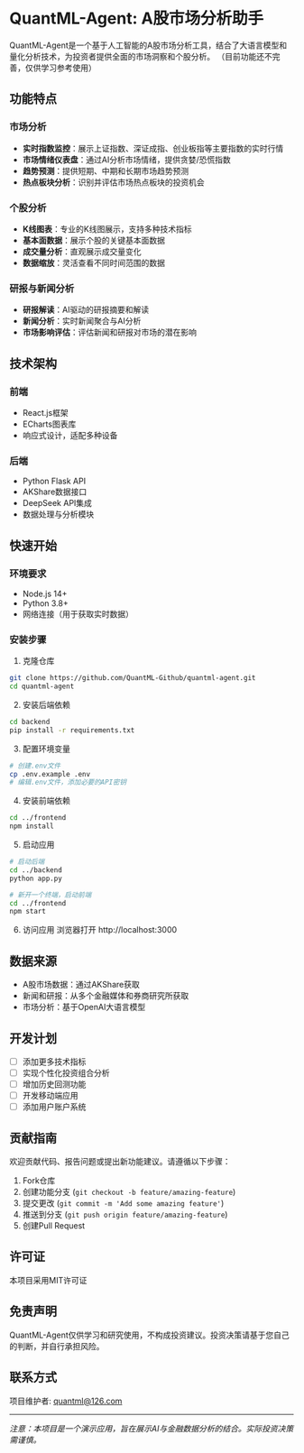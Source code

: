# QuantML-Agent: A股市场分析助手

QuantML-Agent是一个基于人工智能的A股市场分析工具，结合了大语言模型和量化分析技术，为投资者提供全面的市场洞察和个股分析。
（目前功能还不完善，仅供学习参考使用）

## 功能特点

### 市场分析
- **实时指数监控**：展示上证指数、深证成指、创业板指等主要指数的实时行情
- **市场情绪仪表盘**：通过AI分析市场情绪，提供贪婪/恐慌指数
- **趋势预测**：提供短期、中期和长期市场趋势预测
- **热点板块分析**：识别并评估市场热点板块的投资机会

### 个股分析
- **K线图表**：专业的K线图展示，支持多种技术指标
- **基本面数据**：展示个股的关键基本面数据
- **成交量分析**：直观展示成交量变化
- **数据缩放**：灵活查看不同时间范围的数据

### 研报与新闻分析
- **研报解读**：AI驱动的研报摘要和解读
- **新闻分析**：实时新闻聚合与AI分析
- **市场影响评估**：评估新闻和研报对市场的潜在影响

## 技术架构

### 前端
- React.js框架
- ECharts图表库
- 响应式设计，适配多种设备

### 后端
- Python Flask API
- AKShare数据接口
- DeepSeek API集成
- 数据处理与分析模块

## 快速开始

### 环境要求
- Node.js 14+
- Python 3.8+
- 网络连接（用于获取实时数据）

### 安装步骤

1. 克隆仓库
```bash
git clone https://github.com/QuantML-Github/quantml-agent.git
cd quantml-agent
```

2. 安装后端依赖
```bash
cd backend
pip install -r requirements.txt
```

3. 配置环境变量
```bash
# 创建.env文件
cp .env.example .env
# 编辑.env文件，添加必要的API密钥
```

4. 安装前端依赖
```bash
cd ../frontend
npm install
```

5. 启动应用
```bash
# 启动后端
cd ../backend
python app.py

# 新开一个终端，启动前端
cd ../frontend
npm start
```

6. 访问应用
浏览器打开 http://localhost:3000

## 数据来源

- A股市场数据：通过AKShare获取
- 新闻和研报：从多个金融媒体和券商研究所获取
- 市场分析：基于OpenAI大语言模型

## 开发计划

- [ ] 添加更多技术指标
- [ ] 实现个性化投资组合分析
- [ ] 增加历史回测功能
- [ ] 开发移动端应用
- [ ] 添加用户账户系统

## 贡献指南

欢迎贡献代码、报告问题或提出新功能建议。请遵循以下步骤：

1. Fork仓库
2. 创建功能分支 (`git checkout -b feature/amazing-feature`)
3. 提交更改 (`git commit -m 'Add some amazing feature'`)
4. 推送到分支 (`git push origin feature/amazing-feature`)
5. 创建Pull Request

## 许可证

本项目采用MIT许可证

## 免责声明

QuantML-Agent仅供学习和研究使用，不构成投资建议。投资决策请基于您自己的判断，并自行承担风险。

## 联系方式

项目维护者: quantml@126.com

---

*注意：本项目是一个演示应用，旨在展示AI与金融数据分析的结合。实际投资决策需谨慎。*

